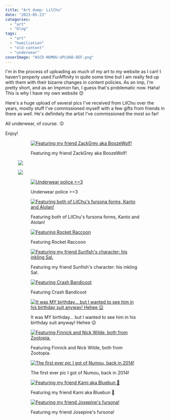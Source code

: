 ```yaml
---
title: "Art dump: LilChu"
date: "2023-05-23"
categories: 
  - "art"
  - "blog"
tags: 
  - "art"
  - "humiliation"
  - "old-content"
  - "underwear"
coverImage: "ASCD-NUMOU-UPLOAD-DEF.png"
---
```


I'm in the process of uploading as much of my art to my website as I can! I haven't properly used FurAffinity in quite some time but I am really fed up with them with their bizarre changes in content policies. As an imp, I'm pretty short, and as an Impmon fan, I guess that's problematic now. Haha! This is why I have my own website 😊

Here's a huge upload of several pics I've received from LilChu over the years, mostly stuff I've commissioned myself with a few gifts from friends in there as well. He's definitely the artist I've commissioned the most so far!

All underwear, of course. :D

Enjoy!

<figure>

<figure>

[![Featuring my friend ZackGrey aka BoozeWolf!](images/lilchu.zack-grey-1024x819.png)](https://blog.numou.local/wp-content/uploads/2023/05/lilchu.zack-grey.png)

<figcaption>

Featuring my friend ZackGrey aka BoozeWolf!

</figcaption>

</figure>

[![](images/lilchu.lil_.chase_-1024x819.png)](https://blog.numou.local/wp-content/uploads/2023/05/lilchu.lil_.chase_.png)

[![](images/lilchu.lil_.strip_-1024x819.jpg)](https://blog.numou.local/wp-content/uploads/2023/05/lilchu.lil_.strip_.jpg)

<figure>

[![Underwear police >=3](images/lilchu.undiespolice01-1024x819.png)](https://blog.numou.local/wp-content/uploads/2023/05/lilchu.undiespolice01.png)

<figcaption>

Underwear police >=3

</figcaption>

</figure>

<figure>

[![Featuring both of LilChu's fursona forms, Kanto and Alolan!](images/ASCD-NUMOU-UPLOAD-DEF-798x1024.png)](https://blog.numou.local/wp-content/uploads/2023/05/ASCD-NUMOU-UPLOAD-DEF.png)

<figcaption>

Featuring both of LilChu's fursona forms, Kanto and Alolan!

</figcaption>

</figure>

<figure>

[![Featuring Rocket Raccoon](images/lil-819x1024.png)](https://blog.numou.local/wp-content/uploads/2023/05/lil.png)

<figcaption>

Featuring Rocket Raccoon

</figcaption>

</figure>

<figure>

[![Featuring my friend Sunfish's character: his inkling Sal.](images/lilchu.3ds.sal_.numou_-1024x819.png)](https://blog.numou.local/wp-content/uploads/2023/05/lilchu.3ds.sal_.numou_.png)

<figcaption>

Featuring my friend Sunfish's character: his inkling Sal.

</figcaption>

</figure>

<figure>

[![Featuring Crash Bandicoot](images/lilchu.crash_-819x1024.png)](https://blog.numou.local/wp-content/uploads/2023/05/lilchu.crash_.png)

<figcaption>

Featuring Crash Bandicoot

</figcaption>

</figure>

<figure>

[![It was MY birthday... but I wanted to see him in his birthday suit anyway! Hehee 😉](images/lilchu.lil_.bday_-1024x819.png)](https://blog.numou.local/wp-content/uploads/2023/05/lilchu.lil_.bday_.png)

<figcaption>

It was MY birthday… but I wanted to see him in his birthday suit anyway! Hehee 😉

</figcaption>

</figure>

<figure>

[![Featuring Finnick and Nick Wilde, both from Zootopia.](images/lilchu.Nick-and-Finnick-1024x819.png)](https://blog.numou.local/wp-content/uploads/2023/05/lilchu.Nick-and-Finnick.png)

<figcaption>

Featuring Finnick and Nick Wilde, both from Zootopia.

</figcaption>

</figure>

<figure>

[![The first ever pic I got of Numou, back in 2014!](images/lilchu.numou_.first_-819x1024.png)](https://blog.numou.local/wp-content/uploads/2023/05/lilchu.numou_.first_.png)

<figcaption>

The first ever pic I got of Numou, back in 2014!

</figcaption>

</figure>

<figure>

[![Featuring my friend Kami aka Bluebun 💙](images/lilchu.undiespolice02-1024x819.png)](https://blog.numou.local/wp-content/uploads/2023/05/lilchu.undiespolice02.png)

<figcaption>

Featuring my friend Kami aka Bluebun 💙

</figcaption>

</figure>

<figure>

[![Featuring my friend Josepine's fursona!](images/Sketch843-1024x819.png)](https://blog.numou.local/wp-content/uploads/2023/05/Sketch843.png)

<figcaption>

Featuring my friend Josepine's fursona!

</figcaption>

</figure>



</figure>
